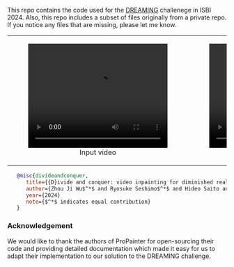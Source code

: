 This repo contains the code used for the [DREAMING](https://dreaming.grand-challenge.org) challenege in ISBI 2024. Also, this repo includes a subset of files originally from a private repo. If you notice any files that are missing, please let me know.


<table>
<tr>
   <td>
      <figure>
         <video width="320" height="240" controls>
            <source src="assets/input.mp4" type="video/mp4">
            Your browser does not support the video tag.
         </video>
         <figcaption style="text-align: center;">Input video</figcaption>
      </figure>
   </td>
   <td>
      <figure>
         <video width="320" height="240" controls>
            <source src="assets/baseline_result.mp4" type="video/mp4">
            Your browser does not support the video tag.
         </video>
         <figcaption style="text-align: center;">Baseline</figcaption>
      </figure>
   </td>
   <td>
      <figure>
         <video width="320" height="240" controls>
            <source src="assets/our_result.mp4" type="video/mp4">
            Your browser does not support the video tag.
         </video>
         <figcaption style="text-align: center;">Our method</figcaption>
      </figure>
   </td>
</tr>
</table>

```bibtex
   @misc{divideandconquer,
      title={{D}ivide and conquer: video inpainting for diminished reality in low-resource settings},
      author={Zhou Ji Wu$^*$ and Ryosuke Seshimo$^*$ and Hideo Saito and Mariko Isogawa},
      year={2024}
      note={$^*$ indicates equal contribution}
   }
```





### Acknowledgement

We would like to thank the authors of ProPainter for open-sourcing their code and providing detailed documentation which made it easy for us to adapt their implementation to our solution to the DREAMING challenge.
